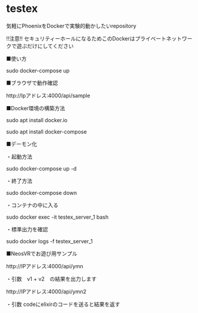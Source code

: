 # testex
気軽にPhoenixをDockerで実験的動かしたいrepository

!!注意!! セキュリティーホールになるためこのDockerはプライベートネットワークで遊ぶだけにしてください

■使い方

sudo docker-compose up

■ブラウザで動作確認

http://Ipアドレス:4000/api/sample

■Docker環境の構築方法

sudo apt install docker.io

sudo apt install docker-compose

■デーモン化

・起動方法

sudo docker-compose up -d

・終了方法

sudo docker-compose down

・コンテナの中に入る

sudo docker exec -it testex_server_1 bash

・標準出力を確認

sudo docker logs -f testex_server_1

■NeosVRでお遊び用サンプル

http://IPアドレス:4000/api/ymn

・引数　v1 + v2　の結果を出力します

http://IPアドレス:4000/api/ymn2

・引数 codeにelixirのコードを送ると結果を返す
